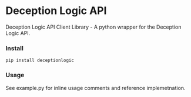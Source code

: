 # Deception Logic API

Deception Logic API Client Library - A python wrapper for the Deception Logic API.

### Install

`pip install deceptionlogic`

### Usage

See example.py for inline usage comments and reference implemetnation.
